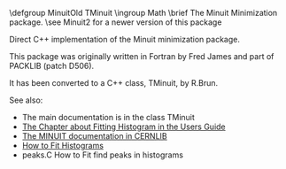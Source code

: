 \defgroup MinuitOld TMinuit
\ingroup Math
\brief The Minuit Minimization package.
\see Minuit2 for a newer version of this package

Direct C++ implementation of the Minuit minimization package.

This package was originally written in Fortran by Fred James
and part of PACKLIB (patch D506).

It has been converted to a C++ class, TMinuit, by R.Brun.

See also:

  - The main documentation is in the class TMinuit
  - [The Chapter about Fitting Histogram in the Users Guide](https://root.cern.ch/root/htmldoc/guides/users-guide/ROOTUsersGuide.html#fitting-histograms)
  - [The MINUIT documentation in CERNLIB](https://root.cern.ch/download/minuit.pdf)
  - [How to Fit Histograms](https://root-forum.cern.ch/t/how-to-fit-histograms-or-data-points/38870)
  - peaks.C How to Fit find peaks in histograms
